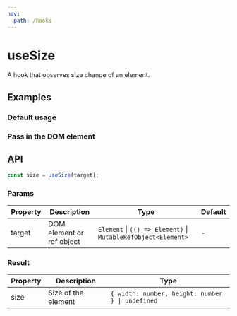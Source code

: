 ```yaml
---
nav:
  path: /hooks
---
```


# useSize

A hook that observes size change of an element.

## Examples

### Default usage

<code src="./demo/demo1.tsx"></code>

### Pass in the DOM element

<code src="./demo/demo2.tsx"></code>

## API

```typescript
const size = useSize(target);
```

### Params

| Property | Description               | Type                                                          | Default |
| -------- | ------------------------- | ------------------------------------------------------------- | ------- |
| target   | DOM element or ref object | `Element` \| `(() => Element)` \| `MutableRefObject<Element>` | -       |

### Result

| Property | Description         | Type                                             |
| -------- | ------------------- | ------------------------------------------------ |
| size     | Size of the element | `{ width: number, height: number } \| undefined` |
